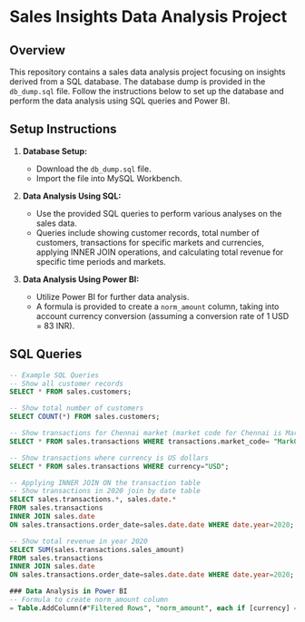 # Sales Insights Data Analysis Project

## Overview

This repository contains a sales data analysis project focusing on insights derived from a SQL database. The database dump is provided in the `db_dump.sql` file. Follow the instructions below to set up the database and perform the data analysis using SQL queries and Power BI.

## Setup Instructions

1. **Database Setup:**
   - Download the `db_dump.sql` file.
   - Import the file into MySQL Workbench.

2. **Data Analysis Using SQL:**
   - Use the provided SQL queries to perform various analyses on the sales data.
   - Queries include showing customer records, total number of customers, transactions for specific markets and currencies, applying INNER JOIN operations, and calculating total revenue for specific time periods and markets.

3. **Data Analysis Using Power BI:**
   - Utilize Power BI for further data analysis.
   - A formula is provided to create a `norm_amount` column, taking into account currency conversion (assuming a conversion rate of 1 USD = 83 INR).

## SQL Queries

```sql
-- Example SQL Queries
-- Show all customer records
SELECT * FROM sales.customers;

-- Show total number of customers
SELECT COUNT(*) FROM sales.customers;

-- Show transactions for Chennai market (market code for Chennai is Mark001)
SELECT * FROM sales.transactions WHERE transactions.market_code= "Mark001";

-- Show transactions where currency is US dollars
SELECT * FROM sales.transactions WHERE currency="USD";

-- Applying INNER JOIN ON the transaction table
-- Show transactions in 2020 join by date table
SELECT sales.transactions.*, sales.date.*
FROM sales.transactions
INNER JOIN sales.date
ON sales.transactions.order_date=sales.date.date WHERE date.year=2020;

-- Show total revenue in year 2020
SELECT SUM(sales.transactions.sales_amount)
FROM sales.transactions
INNER JOIN sales.date
ON sales.transactions.order_date=sales.date.date WHERE date.year=2020;

### Data Analysis in Power BI
-- Formula to create norm_amount column
= Table.AddColumn(#"Filtered Rows", "norm_amount", each if [currency] = "USD" or [currency] ="USD#(cr)" then [sales_amount]*75 else [sales_amount], type any)




